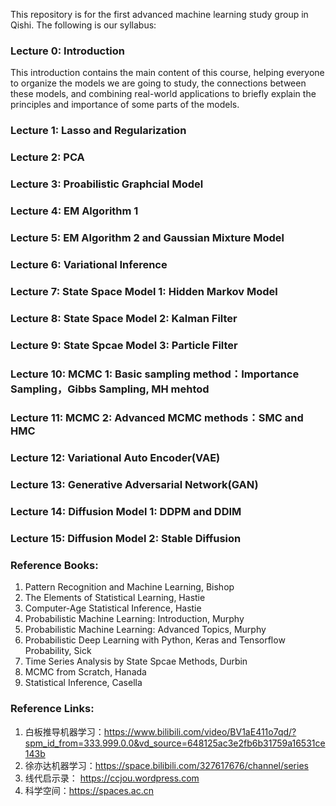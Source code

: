 This repository is for the first advanced machine learning study group in Qishi. The following is our syllabus:

### Lecture 0: Introduction
This introduction contains the main content of this course, helping everyone to organize the models we are going to study, the connections between these models, and combining real-world applications to briefly explain the principles and importance of some parts of the models.
### Lecture 1: Lasso and Regularization
### Lecture 2: PCA
### Lecture 3: Proabilistic Graphcial Model
### Lecture 4: EM Algorithm 1
### Lecture 5: EM Algorithm 2 and Gaussian Mixture Model
### Lecture 6: Variational Inference
### Lecture 7: State Space Model 1: Hidden Markov Model
### Lecture 8: State Space Model 2: Kalman Filter
### Lecture 9: State Spcae Model 3: Particle Filter
### Lecture 10: MCMC 1: Basic sampling method：Importance Sampling，Gibbs Sampling, MH mehtod
### Lecture 11: MCMC 2: Advanced MCMC methods：SMC and HMC
### Lecture 12: Variational Auto Encoder(VAE)
### Lecture 13: Generative Adversarial Network(GAN)
### Lecture 14: Diffusion Model 1: DDPM and DDIM
### Lecture 15: Diffusion Model 2: Stable Diffusion

### Reference Books:
1. Pattern Recognition and Machine Learning, Bishop
2. The Elements of Statistical Learning, Hastie
3. Computer-Age Statistical Inference, Hastie
4. Probabilistic Machine Learning: Introduction, Murphy 
5. Probabilistic Machine Learning: Advanced Topics, Murphy
6. Probabilistic Deep Learning with Python, Keras and Tensorflow Probability, Sick
7. Time Series Analysis by State Spcae Methods, Durbin
8. MCMC from Scratch, Hanada
9. Statistical Inference, Casella

### Reference Links:
1. 白板推导机器学习：https://www.bilibili.com/video/BV1aE411o7qd/?spm_id_from=333.999.0.0&vd_source=648125ac3e2fb6b31759a16531ce143b
2. 徐亦达机器学习：https://space.bilibili.com/327617676/channel/series
3. 线代启示录： https://ccjou.wordpress.com
4. 科学空间：https://spaces.ac.cn

